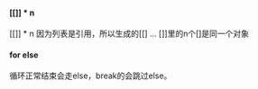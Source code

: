 #### [[]] * n
[[]] * n 因为列表是引用，所以生成的[[] ... []]里的n个[]是同一个对象

#### for else
循环正常结束会走else，break的会跳过else。